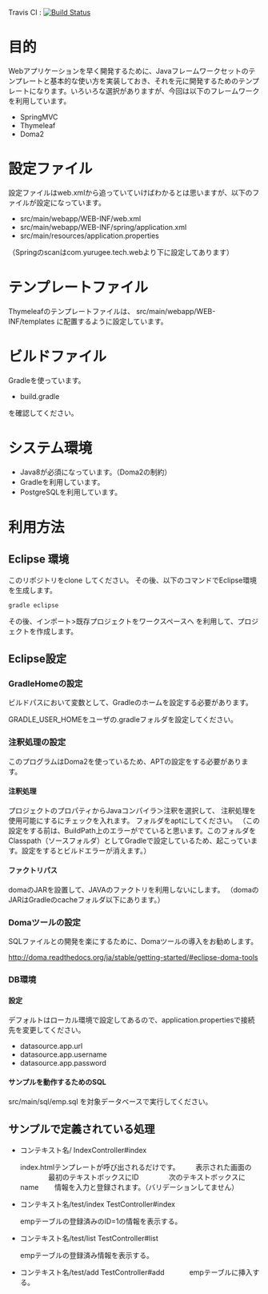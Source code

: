 
Travis CI : 
[![Build Status](https://travis-ci.org/takayasu/webtemplate.svg)](https://travis-ci.org/takayasu/webtemplate)

# 目的
Webアプリケーションを早く開発するために、Javaフレームワークセットのテンプレートと基本的な使い方を実装しておき、それを元に開発するためのテンプレートになります。いろいろな選択がありますが、今回は以下のフレームワークを利用しています。

+ SpringMVC
+ Thymeleaf
+ Doma2


# 設定ファイル
設定ファイルはweb.xmlから追っていていけばわかるとは思いますが、以下のファイルが設定になっています。

+ src/main/webapp/WEB-INF/web.xml
+ src/main/webapp/WEB-INF/spring/application.xml
+ src/main/resources/application.properties

（Springのscanはcom.yurugee.tech.webより下に設定してあります）

# テンプレートファイル
Thymeleafのテンプレートファイルは、
src/main/webapp/WEB-INF/templates
に配置するように設定しています。

# ビルドファイル
Gradleを使っています。
+ build.gradle

を確認してください。

# システム環境
+ Java8が必須になっています。（Doma2の制約）
+ Gradleを利用しています。
+ PostgreSQLを利用しています。

# 利用方法
## Eclipse 環境
このリポジトリをclone してください。
その後、以下のコマンドでEclipse環境を生成します。

~~~~
gradle eclipse
~~~~

その後、インポート>既存プロジェクトをワークスペースへ
を利用して、プロジェクトを作成します。

## Eclipse設定

### GradleHomeの設定
ビルドパスにおいて変数として、Gradleのホームを設定する必要があります。

GRADLE_USER_HOMEをユーザの.gradleフォルダを設定してください。


### 注釈処理の設定
このプログラムはDoma2を使っているため、APTの設定をする必要があります。


#### 注釈処理
プロジェクトのプロパティからJavaコンパイラ＞注釈を選択して、
注釈処理を使用可能にするにチェックを入れます。
フォルダをaptにしてください。
（この設定をする前は、BuildPath上のエラーがでていると思います。このフォルダをClasspath（ソースフォルダ）としてGradleで設定しているため、起こっています。設定をするとビルドエラーが消えます。）

#### ファクトリパス
domaのJARを設置して、JAVAのファクトリを利用しないにします。
（domaのJARはGradleのcacheフォルダ以下にあります。）

### Domaツールの設定
SQLファイルとの開発を楽にするために、Domaツールの導入をお勧めします。

http://doma.readthedocs.org/ja/stable/getting-started/#eclipse-doma-tools


### DB環境

#### 設定
デフォルトはローカル環境で設定してあるので、application.propertiesで接続先を変更してください。

+ datasource.app.url
+ datasource.app.username
+ datasource.app.password

#### サンプルを動作するためのSQL
src/main/sql/emp.sql を対象データベースで実行してください。

## サンプルで定義されている処理

+ コンテキスト名/ IndexController#index

  index.htmlテンプレートが呼び出されるだけです。
　　表示された画面の
　　　　最初のテキストボックスにID
　　　　次のテキストボックスにname
　　情報を入力と登録されます。（バリデーションしてません）

+ コンテキスト名/test/index TestController#index

  empテーブルの登録済みのID=1の情報を表示する。

+ コンテキスト名/test/list TestController#list

  empテーブルの登録済み情報を表示する。

+ コンテキスト名/test/add TestController#add
　
　　empテーブルに挿入する。






